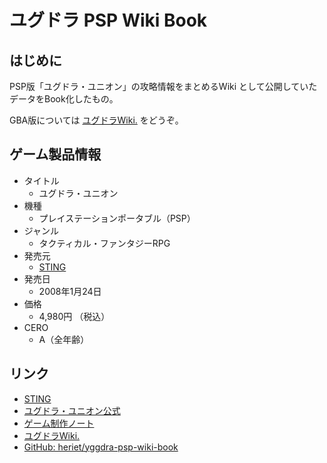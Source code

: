 # ユグドラ PSP Wiki Book

## はじめに 

PSP版「ユグドラ・ユニオン」の攻略情報をまとめるWiki として公開していたデータをBook化したもの。

GBA版については [ユグドラWiki.](http://yggdra.heriet.info/) をどうぞ。

## ゲーム製品情報 

- タイトル
  - ユグドラ・ユニオン
- 機種
  - プレイステーションポータブル（PSP）
- ジャンル
  - タクティカル・ファンタジーRPG
- 発売元
  - [STING](http://www.sting.co.jp/)
- 発売日
  - 2008年1月24日
- 価格
  - 4,980円 （税込）
- CERO
  - A（全年齢）

## リンク 

- [STING](http://www.sting.co.jp/)
- [ユグドラ・ユニオン公式](http://www.sting.co.jp/yggdra/)
- [ゲーム制作ノート](http://blog5.fc2.com/jajanote/)
- [ユグドラWiki.](http://yggdra.heriet.info/)
- [GitHub: heriet/yggdra-psp-wiki-book](https://github.com/heriet/yggdra-psp-wiki-book)
